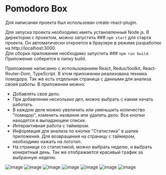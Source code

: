 # Pomodoro Box
Для написания проекта был использован create-react-plugin.

Для запуска проекта необходимо иметь установленный Node js. 
В директории с проектом, можно запустить ### `npm start` для старта проекта. Он автоматически откроется в браузере в режиме разработки на http://localhost:3000.  
Для сборки приложения необходимо запустить ### `npm run build`. Приложение соберется в папку build.

Приложение написанно с использованием React, Redux/toolkit, React-Router-Dom, TypeScript. 
В этом приложении реализована техника помодора. Так же есть отдельная страница с данными для анализа своей работы. 
В приложении можно: 
- Добавлять свое дело.
- При добавлении нескольких дел, можно выбрать с каким начать работать. 
- В каждом деле можно увеличить или уменьшить количество "помидор", изменить название или удалить дело. Все кнопки находятся в выпадающем списке.  
- Интерактивная работа с таймером.
- Информация для анализа по кнопке "Статистика" в шапке приложения. Для возвращения на страницу с таймером, необходимо нажать на логотип. 
- На странице со статистикой, можно выбрать неделю, и выбрать конкретный день. Так же отображается красивый график за выбранную неделю. 

![image](https://user-images.githubusercontent.com/109067893/191084690-3b7c3ed7-61cd-4f63-a6ff-5582938654c9.png)
![image](https://user-images.githubusercontent.com/109067893/191084992-f6b160b0-7330-429d-b45d-e93382dcfc92.png)
![image](https://user-images.githubusercontent.com/109067893/191085227-c5e44b93-bfe5-47cb-bcc6-f40f746fabb4.png)
![image](https://user-images.githubusercontent.com/109067893/191085389-14bd89a2-d06a-43f2-b52d-f590c44b5bea.png)
![image](https://user-images.githubusercontent.com/109067893/191085429-d1d1687b-2122-42d9-8510-943c01327939.png)
![image](https://user-images.githubusercontent.com/109067893/191085580-15aead1d-2758-41bd-83e0-5e7a1eaf88f5.png)
![image](https://user-images.githubusercontent.com/109067893/191085638-e5654933-84d9-4520-a7d7-8b05a2cb4f1e.png)


